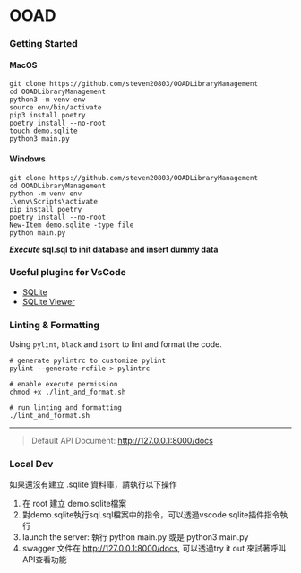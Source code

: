 # OOAD

### Getting Started

#### MacOS
```shell
git clone https://github.com/steven20803/OOADLibraryManagement
cd OOADLibraryManagement
python3 -m venv env
source env/bin/activate
pip3 install poetry
poetry install --no-root
touch demo.sqlite
python3 main.py
```

#### Windows
```shell
git clone https://github.com/steven20803/OOADLibraryManagement
cd OOADLibraryManagement
python -m venv env
.\env\Scripts\activate
pip install poetry
poetry install --no-root
New-Item demo.sqlite -type file
python main.py
```

**$Execute$ sql.sql to init database and insert dummy data**

### Useful plugins for VsCode
- [SQLite](https://marketplace.visualstudio.com/items?itemName=alexcvzz.vscode-sqlite)
- [SQLite Viewer](https://marketplace.visualstudio.com/items?itemName=qwtel.sqlite-viewer)  

### Linting & Formatting
Using `pylint`, `black` and `isort` to lint and format the code.

```shell
# generate pylintrc to customize pylint
pylint --generate-rcfile > pylintrc
```
```shell
# enable execute permission
chmod +x ./lint_and_format.sh

# run linting and formatting
./lint_and_format.sh
```
---

> Default API Document: http://127.0.0.1:8000/docs

### Local Dev
如果還沒有建立 .sqlite 資料庫，請執行以下操作  
1. 在 root 建立 demo.sqlite檔案
2. 對demo.sqlite執行sql.sql檔案中的指令，可以透過vscode sqlite插件指令執行
3. launch the server: 執行 python main.py 或是 python3 main.py
4. swagger 文件在 http://127.0.0.1:8000/docs, 可以透過try it out 來試著呼叫API查看功能
